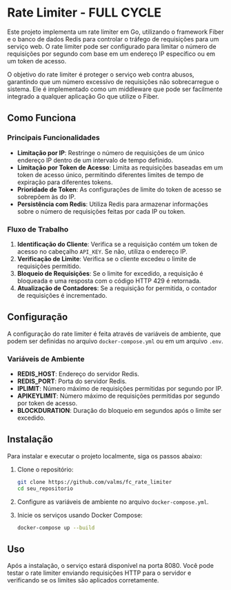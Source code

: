 # Rate Limiter - FULL CYCLE

Este projeto implementa um rate limiter em Go, utilizando o framework Fiber e o banco de dados Redis para controlar o
tráfego de requisições para um serviço web. O rate limiter pode ser configurado para limitar o número de requisições por
segundo com base em um endereço IP específico ou em um token de acesso.

O objetivo do rate limiter é proteger o serviço web contra abusos, garantindo que um número excessivo de requisições não
sobrecarregue o sistema. Ele é implementado como um middleware que pode ser facilmente integrado a qualquer aplicação Go
que utilize o Fiber.

## Como Funciona

### Principais Funcionalidades

- **Limitação por IP**: Restringe o número de requisições de um único endereço IP dentro de um intervalo de tempo
  definido.
- **Limitação por Token de Acesso**: Limita as requisições baseadas em um token de acesso único, permitindo diferentes
  limites de tempo de expiração para diferentes tokens.
- **Prioridade de Token**: As configurações de limite do token de acesso se sobrepõem às do IP.
- **Persistência com Redis**: Utiliza Redis para armazenar informações sobre o número de requisições feitas por cada IP
  ou token.

### Fluxo de Trabalho

1. **Identificação do Cliente**: Verifica se a requisição contém um token de acesso no cabeçalho `API_KEY`. Se não,
   utiliza o endereço IP.
2. **Verificação de Limite**: Verifica se o cliente excedeu o limite de requisições permitido.
3. **Bloqueio de Requisições**: Se o limite for excedido, a requisição é bloqueada e uma resposta com o código HTTP 429
   é retornada.
4. **Atualização de Contadores**: Se a requisição for permitida, o contador de requisições é incrementado.

## Configuração

A configuração do rate limiter é feita através de variáveis de ambiente, que podem ser definidas no arquivo
`docker-compose.yml` ou em um arquivo `.env`.

### Variáveis de Ambiente

- **REDIS_HOST**: Endereço do servidor Redis.
- **REDIS_PORT**: Porta do servidor Redis.
- **IPLIMIT**: Número máximo de requisições permitidas por segundo por IP.
- **APIKEYLIMIT**: Número máximo de requisições permitidas por segundo por token de acesso.
- **BLOCKDURATION**: Duração do bloqueio em segundos após o limite ser excedido.

## Instalação

Para instalar e executar o projeto localmente, siga os passos abaixo:

1. Clone o repositório:
   ```bash
   git clone https://github.com/valms/fc_rate_limiter
   cd seu_repositorio
   ```

2. Configure as variáveis de ambiente no arquivo `docker-compose.yml`.

3. Inicie os serviços usando Docker Compose:
   ```bash
   docker-compose up --build
   ```

## Uso

Após a instalação, o serviço estará disponível na porta 8080. Você pode testar o rate limiter enviando requisições HTTP
para o servidor e verificando se os limites são aplicados corretamente.

